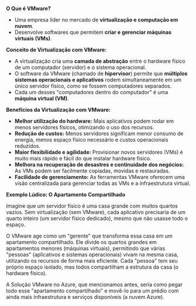 **O Que é VMware?**

* Uma empresa líder no mercado de **virtualização e computação em nuvem**.
* Desenvolve softwares que permitem **criar e gerenciar máquinas virtuais (VMs)**.

**Conceito de Virtualização com VMware:**

* A virtualização cria uma **camada de abstração** entre o hardware físico de um computador (servidor) e o sistema operacional.
* O software da VMware (chamado de **hipervisor**) permite que **múltiplos sistemas operacionais e aplicativos** rodem simultaneamente em um único servidor físico, como se fossem computadores separados.
* Cada um desses "computadores dentro do computador" é uma **máquina virtual (VM)**.

**Benefícios da Virtualização com VMware:**

* **Melhor utilização do hardware:** Mais aplicativos podem rodar em menos servidores físicos, otimizando o uso dos recursos.
* **Redução de custos:** Menos servidores significam menor consumo de energia, menos espaço físico necessário e custos operacionais reduzidos.
* **Maior flexibilidade e agilidade:** Provisionar novos servidores (VMs) é muito mais rápido e fácil do que instalar hardware físico.
* **Melhora na recuperação de desastres e continuidade dos negócios:** As VMs podem ser facilmente copiadas, movidas e restauradas.
* **Facilidade de gerenciamento:** As ferramentas VMware oferecem uma visão centralizada para gerenciar todas as VMs e a infraestrutura virtual.

**Exemplo Lúdico: O Apartamento Compartilhado**

Imagine que um servidor físico é uma casa grande com muitos quartos vazios. Sem virtualização (sem VMware), 
cada aplicativo precisaria de um quarto inteiro (um servidor físico dedicado), mesmo que não usasse todo o espaço.

O VMware age como um "gerente" que transforma essa casa em um apartamento compartilhado. 
Ele divide os quartos grandes em apartamentos menores (máquinas virtuais), permitindo que várias "pessoas" 
(aplicativos e sistemas operacionais) vivam na mesma casa, utilizando os recursos de forma mais eficiente. 
Cada "pessoa" tem seu próprio espaço isolado, mas todos compartilham a estrutura da casa (o hardware físico).

A Solução VMware no Azure, que mencionamos antes, seria como pegar todo esse "apartamento compartilhado" 
e movê-lo para um prédio com ainda mais infraestrutura e serviços disponíveis (a nuvem Azure).